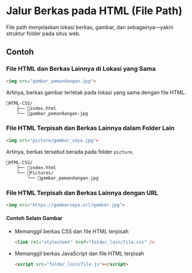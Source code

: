 # Jalur Berkas pada HTML (File Path)

File path menjelaskan lokasi berkas, gambar, dan sebagainya—yakni struktur folder pada situs web.

## Contoh

### File HTML dan Berkas Lainnya di Lokasi yang Sama

```html
<img src="gambar_pemandangan.jpg">
```

Artinya, berkas gambar terletak pada lokasi yang sama dengan file HTML.

```
📂HTML-CSS/
    ├── 📄index.html
    └── 🚞gambar_pemandangan.jpg
```

### File HTML Terpisah dan Berkas Lainnya dalam Folder Lain

```html
<img src="picture/gambar_saya.jpg">
```

Artinya, berkas tersebut berada pada folder `picture`.

```
📂HTML-CSS/
    ├── 📄index.html
    └── 📂Pictures/
        └── 🚞gambar_pemandangan.jpg
```

### File HTML Terpisah dan Berkas Lainnya dengan URL

```html
<img src="https://gambarsaya.url/gambar.jpg">
```

#### Contoh Selain Gambar

- Memanggil berkas CSS dan file HTML terpisah

    ```html
    <link rel="stylesheet" href="folder_lain/file.css" />
    ```

- Memanggil berkas JavaScript dan file HTML terpisah

    ```html
    <script src="folder_lain/file.js"></script>
    ```
